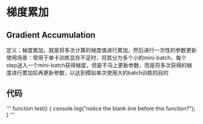 # 梯度累加
## Gradient Accumulation
定义：梯度累加，就是将多次计算的梯度值进行累加，然后进行一次性的参数更新  
使用场景：常用于单卡训练显存不足时，将其分为多个小的mini-batch，每个step送入一个mini-batch获得梯度，但是不马上更新参数，而是将多次获得的梯度进行累加后再更新参数，以达到模拟单次使用大的batch训练的目的

## 代码
'''
function test() {
  console.log("notice the blank line before this function?");
}
'''
